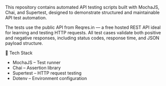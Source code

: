 This repository contains automated API testing scripts built with MochaJS, Chai, and Supertest, designed to demonstrate structured and maintainable API test automation.

The tests use the public API from Reqres.in
 — a free hosted REST API ideal for learning and testing HTTP requests.
All test cases validate both positive and negative responses, including status codes, response time, and JSON payload structure.

🔧 Tech Stack
- MochaJS – Test runner
- Chai – Assertion library
- Supertest – HTTP request testing
- Dotenv – Environment configuration
